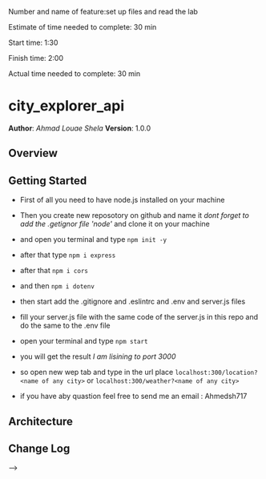 
Number and name of feature:set up files and read the lab

Estimate of time needed to complete: 30 min

Start time: 1:30

Finish time: 2:00

Actual time needed to complete: 30 min

# city_explorer_api

**Author**: *Ahmad Louae Shela*
**Version**: 1.0.0 <!--(increment the patch/fix version number if you make more commits past your first submission)-->

## Overview
<!-- Provide a high level overview of what this application is and why you are building it, beyond the fact that it's an assignment for this class. (i.e. What's your problem domain?) -->

## Getting Started
<!-- What are the steps that a user must take in order to build this app on their own machine and get it running? -->
* First of all you need to have node.js installed on your machine

* Then you create new reposotory on github and name it *dont forget to add the .getignor file 'node'* and clone it on your machine

* and open you terminal and type `npm init -y`

* after that type `npm i express`

* after that `npm i cors`

* and then `npm i dotenv`

* then start add the .gitignore and .eslintrc and .env and server.js files

* fill your server.js file with the same code of the server.js in this repo and do the same to the .env file

* open your terminal and type `npm start`

* you will get the result *I am lisining to port 3000*

* so open new wep tab and type in the url place `localhost:300/location?<name of any city>` or `localhost:300/weather?<name of any city>`

*  if you have aby quastion feel free to send me an email : Ahmedsh717

## Architecture
<!-- Provide a detailed description of the application design. What technologies (languages, libraries, etc) you're using, and any other relevant design information. -->

## Change Log
<!-- Use this area to document the iterative changes made to your application as each feature is successfully implemented. Use time stamps. Here's an examples:

01-01-2001 4:59pm - Application now has a fully-functional express server, with a GET route for the location resource.

## Credits and Collaborations
<!-- Give credit (and a link) to other people or resources that helped you build this application. -->



-->